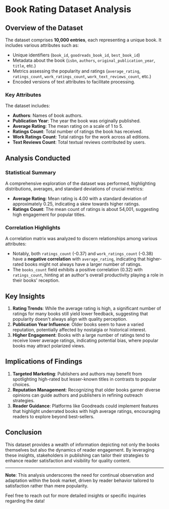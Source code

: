 # Book Rating Dataset Analysis

## Overview of the Dataset
The dataset comprises **10,000 entries**, each representing a unique book. It includes various attributes such as:
- Unique identifiers (`book_id`, `goodreads_book_id`, `best_book_id`)
- Metadata about the book (`isbn`, `authors`, `original_publication_year`, `title`, etc.)
- Metrics assessing the popularity and ratings (`average_rating`, `ratings_count`, `work_ratings_count`, `work_text_reviews_count`, etc.)
- Encoded versions of text attributes to facilitate processing.

### Key Attributes
The dataset includes:
- **Authors**: Names of book authors.
- **Publication Year**: The year the book was originally published.
- **Average Rating**: The mean rating on a scale of 1 to 5.
- **Ratings Count**: Total number of ratings the book has received.
- **Work Ratings Count**: Total ratings for the work across all editions.
- **Text Reviews Count**: Total textual reviews contributed by users.

## Analysis Conducted
### Statistical Summary
A comprehensive exploration of the dataset was performed, highlighting distributions, averages, and standard deviations of crucial metrics:
- **Average Rating**: Mean rating is 4.00 with a standard deviation of approximately 0.25, indicating a skew towards higher ratings.
- **Ratings Count**: The mean count of ratings is about 54,001, suggesting high engagement for popular titles.

### Correlation Highlights
A correlation matrix was analyzed to discern relationships among various attributes:
- Notably, both `ratings_count` (-0.37) and `work_ratings_count` (-0.38) have a **negative correlation** with `average_rating`, indicating that higher-rated books might not always have a larger number of ratings.
- The `books_count` field exhibits a positive correlation (0.32) with `ratings_count`, hinting at an author's overall productivity playing a role in their books' reception.

## Key Insights
1. **Rating Trends**: While the average rating is high, a significant number of ratings for many books still yield lower feedback, suggesting that popularity doesn't always align with quality perception.
2. **Publication Year Influence**: Older books seem to have a varied reputation, potentially affected by nostalgia or historical interest.
3. **Higher Engagement**: Books with a large number of ratings tend to receive lower average ratings, indicating potential bias, where popular books may attract polarized views.

## Implications of Findings
1. **Targeted Marketing**: Publishers and authors may benefit from spotlighting high-rated but lesser-known titles in contrasts to popular choices.
2. **Reputation Management**: Recognizing that older books garner diverse opinions can guide authors and publishers in refining outreach strategies.
3. **Reader Guidance**: Platforms like Goodreads could implement features that highlight underrated books with high average ratings, encouraging readers to explore beyond best-sellers.

## Conclusion
This dataset provides a wealth of information depicting not only the books themselves but also the dynamics of reader engagement. By leveraging these insights, stakeholders in publishing can tailor their strategies to enhance reader satisfaction and visibility for quality content.

---

**Note**: This analysis underscores the need for continual observation and adaptation within the book market, driven by reader behavior tailored to satisfaction rather than mere popularity. 

Feel free to reach out for more detailed insights or specific inquiries regarding the data!